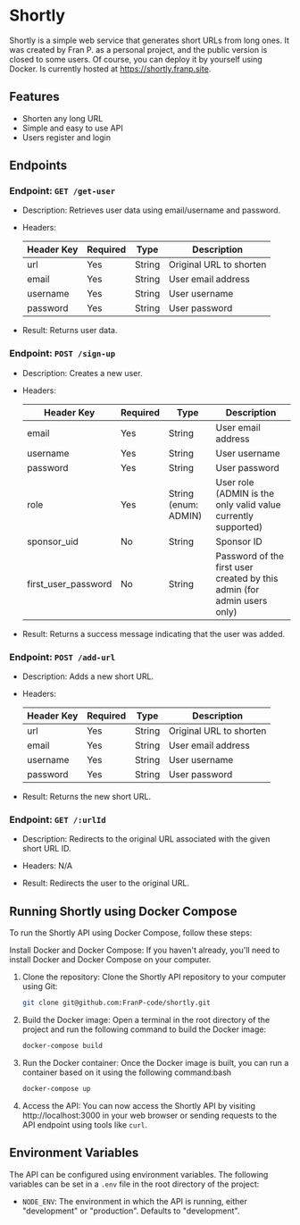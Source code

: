 # Shortly

Shortly is a simple web service that generates short URLs from long ones. It was created by Fran P. as a personal project, and the public version is closed to some users. Of course, you can deploy it by yourself using Docker. Is currently hosted at https://shortly.franp.site.

## Features

- Shorten any long URL
- Simple and easy to use API
- Users register and login

## Endpoints

### Endpoint: ```GET /get-user```

* Description: Retrieves user data using email/username and password.

* Headers:

  | Header Key | Required | Type   | Description                         |
  | ---------- | -------- | ------ | ----------------------------------- |
  | url        | Yes      | String | Original URL to shorten             |
  | email      | Yes      | String | User email address                  |
  | username   | Yes      | String | User username                       |
  | password   | Yes      | String | User password     

* Result: Returns user data.

### Endpoint: ```POST /sign-up```

* Description: Creates a new user.

* Headers:

  | Header Key          | Required | Type                | Description                                                             |
  | ------------------- | -------- | ------------------- | ----------------------------------------------------------------------- |
  | email               | Yes      | String              | User email address                                                      |
  | username            | Yes      | String              | User username                                                           |
  | password            | Yes      | String              | User password                                                           |
  | role                | Yes      | String (enum: ADMIN)| User role (ADMIN is the only valid value currently supported)           |
  | sponsor_uid         | No       | String              | Sponsor ID                                                              |
  | first_user_password | No       | String              | Password of the first user created by this admin (for admin users only) |


* Result: Returns a success message indicating that the user was added.

### Endpoint: ```POST /add-url```

* Description: Adds a new short URL.

* Headers:

  | Header Key | Required | Type   | Description                 |
  | ---------- | -------- | ------ | --------------------------- |
  | url        | Yes      | String | Original URL to shorten     |
  | email      | Yes      | String | User email address          |
  | username   | Yes      | String | User username               |
  | password   | Yes      | String | User password               |

* Result: Returns the new short URL.

### Endpoint: ```GET /:urlId```

* Description: Redirects to the original URL associated with the given short URL ID.

* Headers: N/A

* Result: Redirects the user to the original URL.

## Running Shortly using Docker Compose

To run the Shortly API using Docker Compose, follow these steps:

Install Docker and Docker Compose: If you haven't already, you'll need to install Docker and Docker Compose on your computer.

1. Clone the repository: Clone the Shortly API repository to your computer using Git:
    ```bash
    git clone git@github.com:FranP-code/shortly.git
    ```

2. Build the Docker image: Open a terminal in the root directory of the project and run the following command to build the Docker image:
    ```bash
    docker-compose build
    ```

3. Run the Docker container: Once the Docker image is built, you can run a container based on it using the following command:bash
    ```bash
    docker-compose up
    ```



5. Access the API: You can now access the Shortly API by visiting http://localhost:3000 in your web browser or sending requests to the API endpoint using tools like ```curl```.

## Environment Variables

The API can be configured using environment variables. The following variables can be set in a ```.env``` file in the root directory of the project:
- ```NODE_ENV```: The environment in which the API is running, either "development" or "production". Defaults to "development".